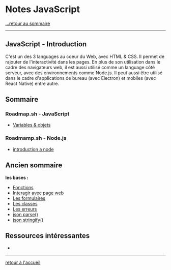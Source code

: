 # Notes JavaScript

[...retour au sommaire](../../README.md)

---

## JavaScript - Introduction

C'est un des 3 languages au coeur du Web, avec HTML & CSS. Il permet de rajouter de l'interactivité dans les pages.
En plus de son utilisation dans le cadre des navigateurs web, il est aussi utilisé comme un language côté serveur, avec des environnements comme Node.js. Il peut aussi être utilisé dans le cadre d'applications de bureau (avec Electron) et mobiles (avec React Native) entre autre.


## Sommaire

### Roadmap.sh - JavaScript

* [Variables & objets](./notes/bases.md)

### Roadmamp.sh - Node.js

* [introduction a node](./notes_nodeJS/bases.md)


## Ancien sommaire

**les bases :**


* [Fonctions](./notes/fonctions.md)
* [Interagir avec page web](./notes/elementWeb.md)
* [Les formulaires](./notes/formulaires.md)
* [Les classes](./notes/classes.md)
* [Les erreurs](./notes/erreurs.md)
* [json parse()](./notes/jsonParse.md)
* [json stringify()](./notes/jsonStringify.md)

## Ressources intéressantes

* 

---
[retour à l'accueil](../../README.md)
